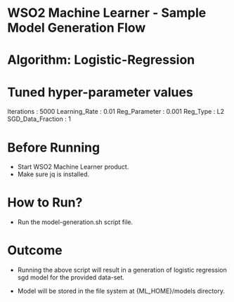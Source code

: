 WSO2 Machine Learner - Sample Model Generation Flow
===================================================

Algorithm: Logistic-Regression
==============================

Tuned hyper-parameter values
============================

Iterations : 5000
Learning_Rate : 0.01
Reg_Parameter : 0.001
Reg_Type : L2
SGD_Data_Fraction : 1

Before Running
==============

* Start WSO2 Machine Learner product.
* Make sure jq is installed.

How to Run?
===========

* Run the model-generation.sh script file.

Outcome
=======

* Running the above script will result in a generation of logistic regression sgd model for the provided data-set.

* Model will be stored in the file system at {ML_HOME}/models directory.

